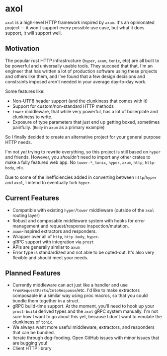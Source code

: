 # axol

`axol` is a high-level HTTP framework inspired by `axum`. It's an opinionated project -- it won't support every possible use case, but what it does support, it will support well.

## Motivation

The popular rust HTTP infrastructure (`hyper`, `axum`, `tonic`, etc) are all built to be powerful and universally usable tools. They succeed that that. I'm an engineer that has written a lot of production software using these projects and others like them, and I've found that a few design decisions and constraints imposed aren't needed in your average day-to-day work.

Some features like:
* Non-UTF8 header support (and the clunkiness that comes with it)
* Support for custom/non-standard HTTP methods
* `tower` middleware, that while very powerful, has a lot of boilerplate and clunkiness to write.
* Exposure of type parameters that just end up getting boxed, sometimes painfully. (`Body` in `axum` as a primary example)

So I finally decided to create an alternative project for your general purpose HTTP needs.

I'm not _yet_ trying to rewrite everything, so this project is still based on `hyper` and friends. However, you _shouldn't_ need to import any other crates to make a fully featured web app. No `tower-*`, `tonic`, `hyper`, `axum`, `http`, `http-body`, etc.

Due to some of the inefficiencies added in converting between `http`/`hyper` and `axol`, I intend to eventually fork `hyper`.

## Current Features

* Compatible with existing `hyper`/`tower` middleware (outside of the `axol` routing layer)
* Robust and composable middleware system with hooks for error management and request/response inspection/mutation.
* `axum`-inspired extractors and responders.
* Wrapper over all of `http`, `http-body`, `hyper`.
* gRPC support with integration via `prost`
* APIs are generally similar to `axum`
* Error type is standardized and not able to be opted-out. It's also very flexible and should meet your needs.

## Planned Features

* Currently middleware can act just like a handler and use `FromRequestParts`/`IntoResponse`/etc. I'd like to make extractors composable in a similar way using proc macros, so that you could bundle them together in a struct.
* gRPC build-time support. At the moment, you'll need to hook up your `prost-build` derived types and the `axol` gRPC system manually. I'm not sure how I want to go about this yet, because I don't want to emulate the clunkiness of `tonic`.
* We always want more useful middleware, extractors, and responders that can be bundled.
* Iterate through dog-fooding. Open GitHub issues with minor issues that are bugging you!
* Client HTTP library